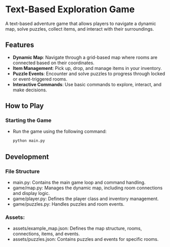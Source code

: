 # Text-Based Exploration Game

A text-based adventure game that allows players to navigate a dynamic map, solve puzzles, collect items, and interact with their surroundings.

## Features

- **Dynamic Map**: Navigate through a grid-based map where rooms are connected based on their coordinates.
- **Item Management**: Pick up, drop, and manage items in your inventory.
- **Puzzle Events**: Encounter and solve puzzles to progress through locked or event-triggered rooms.
- **Interactive Commands**: Use basic commands to explore, interact, and make decisions.

## How to Play

### Starting the Game
- Run the game using the following command:
  ```bash
  python main.py

## Development
### File Structure
- main.py: Contains the main game loop and command handling.
- game/map.py: Manages the dynamic map, including room connections and display logic.
- game/player.py: Defines the player class and inventory management.
- game/puzzles.py: Handles puzzles and room events.
### **Assets**:
- assets/example_map.json: Defines the map structure, rooms, connections, items, and events.
- assets/puzzles.json: Contains puzzles and events for specific rooms.